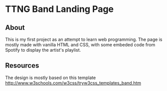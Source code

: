 # TTNG Band Landing Page

## About
This is my first project as an attempt to learn web programming. 
The page is mostly made with vanilla HTML and CSS, with some embeded code from Spotify to display the artist's playlist. 

## Resources
The design is mostly based on this template http://www.w3schools.com/w3css/tryw3css_templates_band.htm
